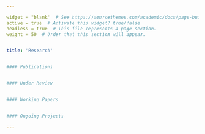 ```yaml
---

widget = "blank"  # See https://sourcethemes.com/academic/docs/page-builder/
active = true  # Activate this widget? true/false
headless = true  # This file represents a page section.
weight = 50  # Order that this section will appear.


title: "Research"


#### Publications 


#### Under Review


#### Working Papers


#### Ongoing Projects

---
```


